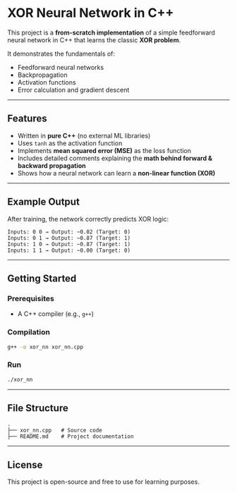 # XOR Neural Network in C++

This project is a **from-scratch implementation** of a simple feedforward neural network in C++ that learns the classic **XOR problem**.  

It demonstrates the fundamentals of:
- Feedforward neural networks  
- Backpropagation  
- Activation functions  
- Error calculation and gradient descent  

---

## Features
- Written in **pure C++** (no external ML libraries)  
- Uses `tanh` as the activation function  
- Implements **mean squared error (MSE)** as the loss function  
- Includes detailed comments explaining the **math behind forward & backward propagation**  
- Shows how a neural network can learn a **non-linear function (XOR)**  

---

## Example Output
After training, the network correctly predicts XOR logic:

```
Inputs: 0 0 → Output: ~0.02 (Target: 0)  
Inputs: 0 1 → Output: ~0.87 (Target: 1)  
Inputs: 1 0 → Output: ~0.87 (Target: 1)  
Inputs: 1 1 → Output: ~0.00 (Target: 0)  
```

---

## Getting Started

### Prerequisites
- A C++ compiler (e.g., `g++`)

### Compilation
```bash
g++ -o xor_nn xor_nn.cpp
```

### Run
```bash
./xor_nn
```

---

## File Structure
```
.
├── xor_nn.cpp   # Source code
├── README.md    # Project documentation
```

---

## License
This project is open-source and free to use for learning purposes.
